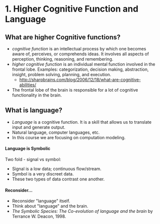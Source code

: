 # 1. Higher Cognitive Function and Language

## What are higher Cognitive functions?
* *cognitive function* is an intellectual process by which one becomes aware of, perceives, or comprehends ideas. It involves all aspects of perception, thinking, reasoning, and remembering.
* *higher cognitive function* is an individual mental function involved in the frontal lobe. Examples: categorization, decision making, abstraction, insight, problem solving, planning, and execution.
  - http://sharpbrains.com/blog/2006/12/18/what-are-cognitive-abilities/
* The frontal lobe of the brain is responsible for a lot of cognitive functionality in the brain.

## What is language?
* *Language* is a cognitive function. It is a skill that allows us to translate input and generate output.
* Natural language, computer languages, etc.
* In this course we are focusing on computation modeling.

#### Language is Symbolic

Two fold - signal vs symbol:
- Signal is a low data; continuous flow/stream.
- Symbol is a very discreet data.
- These two types of data contrast one another.

#### Reconsider...

- Reconsider "language" itself.
- Think about "language" and the brain.
- *The Symbolic Species: The Co-evolution of language and the brain* by Terrance W. Deacon, 1998.
